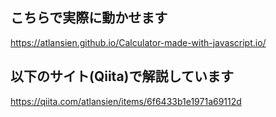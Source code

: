 ## こちらで実際に動かせます
https://atlansien.github.io/Calculator-made-with-javascript.io/

## 以下のサイト(Qiita)で解説しています
https://qiita.com/atlansien/items/6f6433b1e1971a69112d
